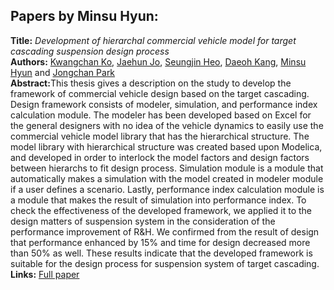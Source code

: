<h2>Papers by Minsu Hyun:</h2>
<p>
<b>Title:</b> <i> Development of hierarchal commercial vehicle model for target cascading suspension design process </i> <br />
<b>Authors:</b> <a href="../authors/author_140.html">Kwangchan Ko</a>, <a href="../authors/author_126.html">Jaehun Jo</a>, <a href="../authors/author_108.html">Seungjin Heo</a>, <a href="../authors/author_132.html">Daeoh Kang</a>, <a href="../authors/author_117.html">Minsu Hyun</a> and <a href="../authors/author_212.html">Jongchan Park</a><br />
<b>Abstract:</b>This thesis gives a description on the study to develop the framework of commercial vehicle design based on the target cascading. Design framework consists of modeler, simulation, and performance index calculation module. The modeler has been developed based on Excel for the general designers with no idea of the vehicle dynamics to easily use the commercial vehicle model library that has the hierarchical structure. The model library with hierarchical structure was created based upon Modelica, and developed in order to interlock the model factors and design factors between hierarchs to fit design process. Simulation module is a module that automatically makes a simulation with the model created in modeler module if a user defines a scenario. Lastly, performance index calculation module is a module that makes the result of simulation into performance index. To check the effectiveness of the developed framework, we applied it to the design matters of suspension system in the consideration of the performance improvement of R&H. We confirmed from the result of design that performance enhanced by 15% and time for design decreased more than 50% as well. These results indicate that the developed framework is suitable for the design process for suspension system of target cascading.<br />
<b>Links:</b> <a href="../submissions/ecp17132433_KoJoHeoKangHyunPark.pdf">Full paper</a></p>
